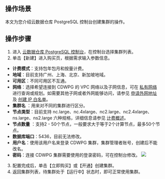 ## 操作场景
本文为您介绍云数据仓库 PostgreSQL 控制台创建集群的操作。

## 操作步骤
1. 进入 [云数据仓库 PostgreSQL 控制台](https://console.cloud.tencent.com/cdw)，在控制台选择集群列表。
2. 单击【新建】进入购买页，根据需求输入参数信息。
 - **计费模式**：支持包年包月和按量计费。                              
 - **地域**：目前支持广州、上海、北京、新加坡地域。     
 - **可用区**：不同可用区不互通。        
 - **网络**：选择希望连接到 CDWPG 的 VPC 网络以及子网信息，可在 [私有网络](https://console.cloud.tencent.com/vpc/vpc?rid=5) 进行查询或规划。如需要其他子网或者外网能够访问，请参见 [申请外网地址](https://cloud.tencent.com/document/product/878/31443) 及 [创建 IP 白名单](https://cloud.tencent.com/document/product/878/31444)。 
 - **集群名** ：用来对不同的集群进行区分。
 - **节点类型**：目前支持 nc.large、nc.4xlarge、nc2.large、nc2.4xlarge、ns.large、ns2.large 六种规格，详细信息请参见 [计费概述](https://cloud.tencent.com/document/product/878/20077)。              
 - **节点数量** ：支持2 - 50个节点，一般要求大于等于2个计算节点，最多50个节点。                               
 - **数据库端口**：5436，目前无法修改。    
 - **用户名**：使用该用户名来登录 CDWPG 集群，集群管理者账号，创建后不能改名。 
 - **密码**：连接 CDWPG 集群需要使用的登录密码，可在控制台修改。
![](https://main.qcloudimg.com/raw/bfffa267b6ec18adc118b9daa1e5d3a8.png)
3. 配置完成后，单击【立即购买】或【开通】创建集群。
4. 返回集群列表，待集群处于【运行中】状态时，即可正常使用集群。

